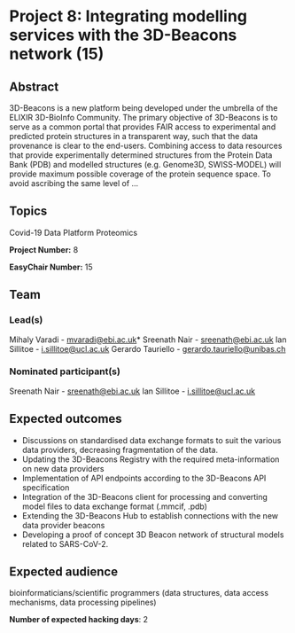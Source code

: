 # Project 8: Integrating modelling services with the 3D-Beacons network (15)

## Abstract

3D-Beacons is a new platform being developed under the umbrella of the ELIXIR 3D-BioInfo Community. The primary objective of 3D-Beacons is to serve as a common portal that provides FAIR access to experimental and predicted protein structures in a transparent way, such that the data provenance is clear to the end-users. Combining access to data resources that provide experimentally determined structures from the Protein Data Bank (PDB) and modelled structures (e.g. Genome3D, SWISS-MODEL) will provide maximum possible coverage of the protein sequence space. To avoid ascribing the same level of ...

## Topics

Covid-19
 Data Platform
 Proteomics

**Project Number:** 8



**EasyChair Number:** 15

## Team

### Lead(s)

Mihaly Varadi - mvaradi@ebi.ac.uk*
 Sreenath Nair - sreenath@ebi.ac.uk
 Ian Sillitoe - i.sillitoe@ucl.ac.uk
 Gerardo Tauriello - gerardo.tauriello@unibas.ch

### Nominated participant(s)

Sreenath Nair - sreenath@ebi.ac.uk
 Ian Sillitoe - i.sillitoe@ucl.ac.uk

## Expected outcomes

* Discussions on standardised data exchange formats to suit the various data providers, decreasing fragmentation of the data.
 * Updating the 3D-Beacons Registry with the required meta-information on new data providers
 * Implementation of API endpoints according to the 3D-Beacons API specification
 * Integration of the 3D-Beacons client for processing and converting model files to data exchange format (.mmcif, .pdb)
 * Extending the 3D-Beacons Hub to establish connections with the new data provider beacons
 * Developing a proof of concept 3D Beacon network of structural models related to SARS-CoV-2.

## Expected audience

bioinformaticians/scientific programmers (data structures, data access mechanisms, data processing pipelines)

**Number of expected hacking days**: 2

